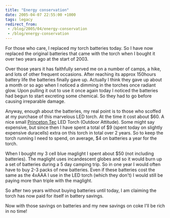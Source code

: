 ```yaml
---
title: "Energy conservation"
date: 2005-04-07 22:55:00 +1000
tags: legacy
redirect_from:
 - /blog/2005/04/energy-conservation
 - /blog/energy-conservation
---
```


For those who care, I replaced my torch batteries today. So I have now replaced the original batteries that came with the torch when I bought it over two years ago at the start of 2003.



Over those years it has faithfully served me on a number of camps, a hike, and lots of other frequent occasions. After reaching its approx 150hours battery life the batteries finally gave up. Actually I think they gave up about a month or so ago when I noticed a dimming in the torches once radiant glow. Upon pulling it out to use it once again today I noticed the batteries had begun to start excreting some chemical. So they had to go before causing irreparable damage.



Anyway, enough about the batteries, my real point is to those who scoffed at my purchase of this marvelous LED torch. At the time it cost about $60. A nice small <a href="http://www.princetontec.com/">Princeton Tec</a> LED Torch (Outdoor Attitude). Some might say expensive, but since then I have spent a total of $9 (spent today on slightly expensive duracells) extra on this torch in total over 2 years. So to keep the torch running I need to spend, on average, $4 on batteries a year for the torch.



When I bought my 3 cell blue maglight I spent about $50 (not including batteries). The maglight uses incandescent globes and so it would burn up a set of batteries during a 5 day camping trip. So in one year I would often have to buy 2-3 packs of new batteries. Even if these batteries cost the same as the 4xAAA I use in the LED torch (which they don't) I would still be paying more than triple with the maglight.



So after two years without buying batteries until today, I am claiming the torch has now paid for itself in battery savings.



Now with those savings on batteries and my new savings on coke I'll be rich in no time!

